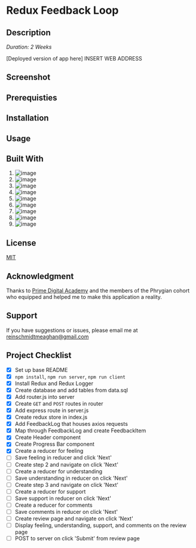 # Redux Feedback Loop

## Description

*Duration: 2 Weeks*

[Deployed version of app here] INSERT WEB ADDRESS

## Screenshot



## Prerequisties 



## Installation


## Usage


## Built With

1. ![image](https://img.shields.io/badge/HTML5-E34F26?style=for-the-badge&logo=html5&logoColor=white)
2. ![image](https://img.shields.io/badge/CSS3-1572B6?style=for-the-badge&logo=css3&logoColor=white)
3. ![image](https://img.shields.io/badge/JavaScript-323330?style=for-the-badge&logo=javascript&logoColor=F7DF1E)
4. ![image](https://img.shields.io/badge/jQuery-0769AD?style=for-the-badge&logo=jquery&logoColor=white)
5. ![image](https://img.shields.io/badge/Node.js-339933?style=for-the-badge&logo=nodedotjs&logoColor=white)
6. ![image](https://img.shields.io/badge/Express.js-000000?style=for-the-badge&logo=express&logoColor=white)
7. ![image](https://img.shields.io/badge/postgres-%23316192.svg?style=for-the-badge&logo=postgresql&logoColor=white)
8. ![image](https://img.shields.io/badge/react-%2320232a.svg?style=for-the-badge&logo=react&logoColor=%2361DAFB)
9. ![image](https://img.shields.io/badge/MUI-%230081CB.svg?style=for-the-badge&logo=mui&logoColor=white)
   
## License
[MIT](https://choosealicense.com/licenses/mit/)

## Acknowledgment 

Thanks to [Prime Digital Academy](https://www.primeacademy.io/) and the members of the Phrygian cohort who equipped and helped me to make this application a reality.

## Support
If you have suggestions or issues, please email me at [reinschmidtmeaghan@gmail.com](mailto:reinschmidtmeaghan@gmail.com)

## Project Checklist

- [X] Set up base README
- [X] `npm install`, `npm run server`, `npm run client`
- [X] Install Redux and Redux Logger
- [X] Create database and add tables from data.sql 
- [X] Add router.js into server
- [X] Create `GET` and `POST` routes in router
- [X] Add express route in server.js
- [X] Create redux store in index.js
- [X] Add FeedbackLog that houses axios requests
- [X] Map through FeedbackLog and create FeedbackItem
- [X] Create Header component 
- [X] Create Progress Bar component
- [X] Create a reducer for feeling
- [ ] Save feeling in reducer and click 'Next'
- [ ] Create step 2 and navigate on click 'Next'
- [ ] Create a reducer for understanding
- [ ] Save understanding in reducer on click 'Next'
- [ ] Create step 3 and navigate on click 'Next'
- [ ] Create a reducer for support
- [ ] Save support in reducer on click 'Next'
- [ ] Create a reducer for comments
- [ ] Save comments in reducer on click 'Next'
- [ ] Create review page and navigate on click 'Next'
- [ ] Display feeling, understanding, support, and comments on the review page
- [ ] POST to server on click 'Submit' from review page
